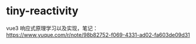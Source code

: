 # tiny-reactivity

vue3 响应式原理学习以及实现，笔记：https://www.yuque.com/r/note/98b82752-f069-4331-ad02-fa603de09d31
